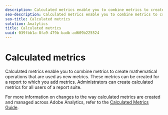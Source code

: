 ```yaml
---
description: Calculated metrics enable you to combine metrics to create mathematical operations that are used as new metrics. These metrics can be created for a report to which you add metrics. Administrators can create calculated metrics for all users of a report suite.
seo-description: Calculated metrics enable you to combine metrics to create mathematical operations that are used as new metrics. These metrics can be created for a report to which you add metrics. Administrators can create calculated metrics for all users of a report suite.
seo-title: Calculated metrics
solution: Analytics
title: Calculated metrics
uuid: 039fbb1a-8fa9-479b-badb-ad609b225524
---
```


# Calculated metrics

Calculated metrics enable you to combine metrics to create mathematical operations that are used as new metrics. These metrics can be created for a report to which you add metrics. Administrators can create calculated metrics for all users of a report suite.

For more information on changes to the way calculated metrics are created and managed across Adobe Analytics, refer to the [Calculated Metrics Guide](https://marketing.adobe.com/resources/help/en_US/analytics/calcmetrics/).
